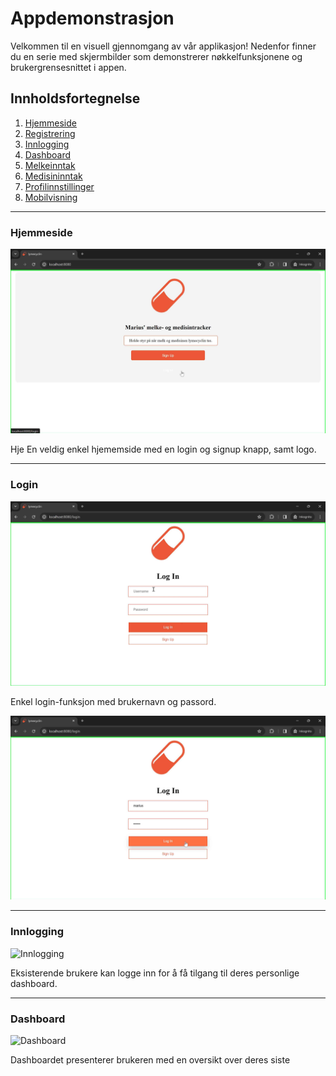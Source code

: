 # Appdemonstrasjon

Velkommen til en visuell gjennomgang av vår applikasjon! Nedenfor finner du en serie med skjermbilder som demonstrerer nøkkelfunksjonene og brukergrensesnittet i appen.

## Innholdsfortegnelse

1. [Hjemmeside](#hjemmeside)
2. [Registrering](#registrering)
3. [Innlogging](#innlogging)
4. [Dashboard](#dashboard)
5. [Melkeinntak](#melkeinntak)
6. [Medisininntak](#medisininntak)
7. [Profilinnstillinger](#profilinnstillinger)
8. [Mobilvisning](#mobilvisning)

---

### Hjemmeside

![Hjemmeside](screenshots/1.png)

Hje En veldig enkel hjememside med en login og signup knapp, samt logo.

---

### Login

![Login](screenshots/2.png)

Enkel login-funksjon med brukernavn og passord.

![Login](screenshots/3.png)

---

### Innlogging

![Innlogging](screenshots/login.png)

Eksisterende brukere kan logge inn for å få tilgang til deres personlige dashboard.

---

### Dashboard

![Dashboard](screenshots/dashboard.png)

Dashboardet presenterer brukeren med en oversikt over deres siste

